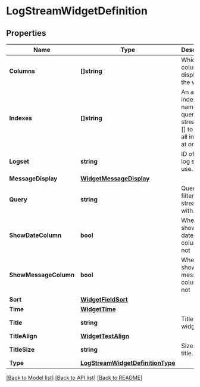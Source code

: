 # LogStreamWidgetDefinition

## Properties

Name | Type | Description | Notes
------------ | ------------- | ------------- | -------------
**Columns** | **[]string** | Which columns to display on the widget. | [optional] 
**Indexes** | **[]string** | An array of index names to query in the stream. Use [] to query all indexes at once. | [optional] 
**Logset** | **string** | ID of the log set to use. | [optional] 
**MessageDisplay** | [**WidgetMessageDisplay**](WidgetMessageDisplay.md) |  | [optional] 
**Query** | **string** | Query to filter the log stream with. | [optional] 
**ShowDateColumn** | **bool** | Whether to show the date column or not | [optional] 
**ShowMessageColumn** | **bool** | Whether to show the message column or not | [optional] 
**Sort** | [**WidgetFieldSort**](WidgetFieldSort.md) |  | [optional] 
**Time** | [**WidgetTime**](WidgetTime.md) |  | [optional] 
**Title** | **string** | Title of the widget. | [optional] 
**TitleAlign** | [**WidgetTextAlign**](WidgetTextAlign.md) |  | [optional] 
**TitleSize** | **string** | Size of the title. | [optional] 
**Type** | [**LogStreamWidgetDefinitionType**](LogStreamWidgetDefinitionType.md) |  | 

[[Back to Model list]](../README.md#documentation-for-models) [[Back to API list]](../README.md#documentation-for-api-endpoints) [[Back to README]](../README.md)


